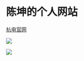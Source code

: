 # 陈坤的个人网站

[杭电官网](http://www.hdu.edu.cn/)

![](http://www.hdu.edu.cn/asset/home/images/logo.png)

![](https://github.com/Nicklaus24/info/raw/master/img/timy.jpg)
